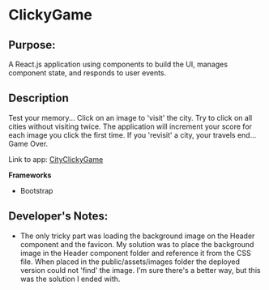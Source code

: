 # ClickyGame

## Purpose: ##

A React.js application using components to build the UI, manages component state, and responds to user events. 

## Description ##

Test your memory... Click on an image to 'visit' the city. Try to click on all cities without visiting twice. The application will increment your score for each image you click the first time. If you 'revisit' a city, your travels end... Game Over.

Link to app: [CityClickyGame](https://ehabrasul.github.io/clickygame/)

**Frameworks**
* Bootstrap

## Developer's Notes: ##
* The only tricky part was loading the background image on the Header component and the favicon. My solution was to place the background image in the Header component folder and reference it from the CSS file. When placed in the public/assets/images folder the deployed version could not 'find' the image. I'm sure there's a better way, but this was the solution I ended with.
